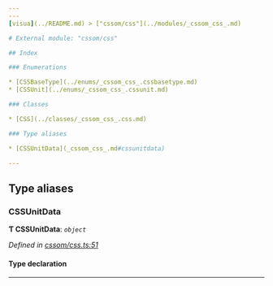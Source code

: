```yaml
---
---
[visua](../README.md) > ["cssom/css"](../modules/_cssom_css_.md)

# External module: "cssom/css"

## Index

### Enumerations

* [CSSBaseType](../enums/_cssom_css_.cssbasetype.md)
* [CSSUnit](../enums/_cssom_css_.cssunit.md)

### Classes

* [CSS](../classes/_cssom_css_.css.md)

### Type aliases

* [CSSUnitData](_cssom_css_.md#cssunitdata)

---
```


## Type aliases

<a id="cssunitdata"></a>

###  CSSUnitData

**Ƭ CSSUnitData**: *`object`*

*Defined in [cssom/css.ts:51](https://github.com/umbopepato/visua/blob/221e6a0/src/cssom/css.ts#L51)*

#### Type declaration

___

